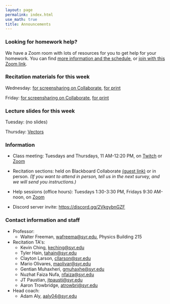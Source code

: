 ```yaml
---
layout: page 
permalink: index.html
use_math: true
title: Announcements
---
```


### Looking for homework help?

We have a Zoom room with lots of resources for you to get help for your homework. You can find <a href="https://walterfreeman.github.io/phy211/clinic.html">more information and the schedule</a>, or <a href="https://syracuseuniversity.zoom.us/j/93889871629">join with this Zoom link</a>.

### Recitation materials for this week

Wednesday: <a href="recitation/week2/recitation-1D-motion-2-forcollaborate.pdf">for screensharing on Collaborate</a>,
<a href="recitation/week2/recitation-1D-motion-2-forprint.pdf">for print</a>

Friday: <a href="recitation/week2/recitation-vectors-forcollaborate.pdf">for screensharing on Collaborate</a>, <a href="recitation/week2/recitation-vectors-forprint.pdf">for print</a>

### Lecture slides for this week

Tuesday: (no slides)

Thursday: <a href="lecture4.pdf">Vectors</a>

### Information
-   Class meeting: Tuesdays and Thursdays, 11 AM-12:20 PM, on <a href="https://twitch.tv/suphysics">Twitch</a> or <a href="https://syracuseuniversity.zoom.us/j/96165376315?pwd=T3BuN2Zud2I4K2JiMUxFQk8wR1UyZz09">Zoom</a>
-   Recitation sections: held on Blackboard Collaborate <a href="https://us.bbcollab.com/guest/05d5140cb3de4947850244c95d0725b6">(guest link)</a> or in person. *(If you want to attend in person, tell us in the next survey, and we will send you instructions.)*
-   Help sessions (office hours): Tuesdays 1:30-3:30 PM, Fridays 9:30 AM-noon, on <a href="https://syracuseuniversity.zoom.us/j/96165376315?pwd=T3BuN2Zud2I4K2JiMUxFQk8wR1UyZz09">Zoom</a>

- Discord server invite: <https://discord.gg/2VkgybnGZF>


### Contact information and staff
-   Professor: 
    - Walter Freeman, <wafreema@syr.edu>, Physics Building 215 
-   Recitation TA's:
    * Kevin Ching, <keching@syr.edu>
    * Tyler Hain, <tahain@syr.edu>
    * Clayton Larson, <cllarson@syr.edu>
    * Mario Olivares, <maolivar@syr.edu>
    * Gentian Muhaxheri, <gmuhaxhe@syr.edu>
    * Nuzhat Faiza Nufa, <nfaiza@syr.edu>
    * JT Paustian, <jtpausti@syr.edu>
    * Aaron Trowbridge, <atrowbri@syr.edu>
-   Head coach:
    - Adam Aly, <aaly04@syr.edu>




